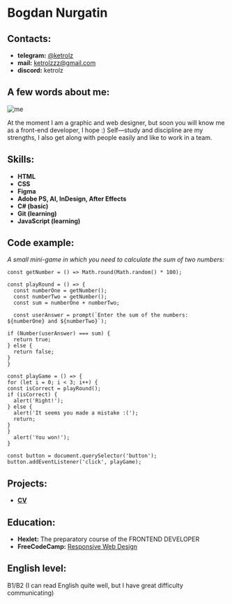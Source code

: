 # Bogdan Nurgatin #
## Contacts: ##
* **telegram:** [@ketrolz](https://t.me/ketrolz)
* **mail:** ketrolzzz@gmail.com
* **discord:** ketrolz

## A few words about me: ##

![me](/rsschool-cv/IMG_0759_3.jpg)

At the moment I am a graphic and web designer, but soon you will know me as a front-end developer, I hope :) Self—study and discipline are my strengths, I also get along with people easily and like to work in a team.

## Skills: ##

* **HTML**
* **CSS**
* **Figma**
* **Adobe PS, AI, InDesign, After Effects**
* **C# (basic)**
* **Git (learning)**
* **JavaScript (learning)**

## Code example: ##
*А small mini-game in which you need to calculate the sum of two numbers:*
```
const getNumber = () => Math.round(Math.random() * 100);

const playRound = () => {
  const numberOne = getNumber();
  const numberTwo = getNumber();
  const sum = numberOne + numberTwo;

  const userAnswer = prompt(`Enter the sum of the numbers: ${numberOne} and ${numberTwo}`);

if (Number(userAnswer) === sum) {
  return true;
} else {
  return false;
}
}
  
const playGame = () => {
for (let i = 0; i < 3; i++) {
const isCorrect = playRound();
if (isCorrect) {
  alert('Right!');
} else {
  alert('It seems you made a mistake :(');
  return;
}
}
  alert('You won!');
}

const button = document.querySelector('button');
button.addEventListener('click', playGame);
```

## Projects: ##
* **[CV](https://ketrololz.github.io/rsschool-cv/cv)**

## Education: ##

* **Hexlet:** The preparatory course of the FRONTEND DEVELOPER
* **FreeCodeCamp:** [Responsive Web Design](https://www.freecodecamp.org/certification/fcc8e58e9dd-edd4-4172-aa3e-9d986a35b0cd/responsive-web-design)

## English level: ##
B1/B2 (I can read English quite well, but I have great difficulty communicating)